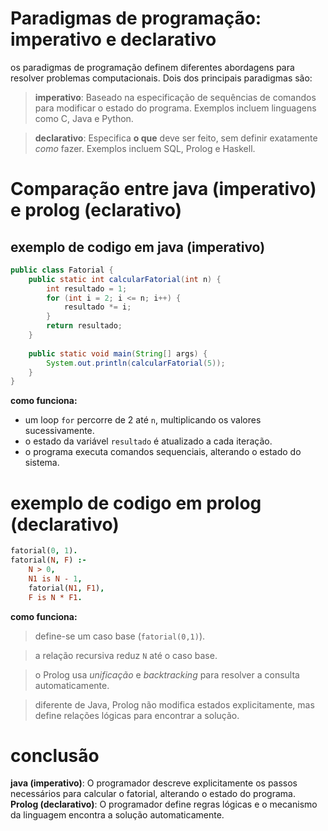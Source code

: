 # Paradigmas de programação: imperativo e declarativo

os paradigmas de programação definem diferentes abordagens para resolver problemas computacionais. Dois dos principais paradigmas são:

> **imperativo**: Baseado na especificação de sequências de comandos para modificar o estado do programa. Exemplos incluem linguagens como C, Java e Python.

> **declarativo**: Especifica **o que** deve ser feito, sem definir exatamente *como* fazer. Exemplos incluem SQL, Prolog e Haskell.

# Comparação entre java (imperativo) e prolog (eclarativo)

## exemplo de codigo em java (imperativo)
```java
public class Fatorial {
    public static int calcularFatorial(int n) {
        int resultado = 1;
        for (int i = 2; i <= n; i++) {
            resultado *= i;
        }
        return resultado;
    }
    
    public static void main(String[] args) {
        System.out.println(calcularFatorial(5));
    }
}
```

**como funciona:**
- um loop `for` percorre de 2 até `n`, multiplicando os valores sucessivamente.
- o estado da variável `resultado` é atualizado a cada iteração.
- o programa executa comandos sequenciais, alterando o estado do sistema.

# exemplo de codigo em prolog (declarativo)
```prolog
fatorial(0, 1).
fatorial(N, F) :-
    N > 0,
    N1 is N - 1,
    fatorial(N1, F1),
    F is N * F1.
```

**como funciona:**
> define-se um caso base (`fatorial(0,1)`).

> a relação recursiva reduz `N` até o caso base.

> o Prolog usa *unificação* e *backtracking* para resolver a consulta automaticamente.

> diferente de Java, Prolog não modifica estados explicitamente, mas define relações lógicas para encontrar a solução.

# conclusão
 **java (imperativo)**: O programador descreve explicitamente os passos necessários para calcular o fatorial, alterando o estado do programa. **Prolog (declarativo)**: O programador define regras lógicas e o mecanismo da linguagem encontra a solução automaticamente.


